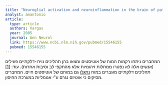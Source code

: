 ```yaml
---
title: "Neuroglial activation and neuroinflammation in the brain of patients with autism"
analyst: amantonio
article:
  type: article
  authors: Vargas
  year: 2005
  journal: Ann Neurol
  link: https://www.ncbi.nlm.nih.gov/pubmed/15546155
  pubmed: 15546155
---
```


המחברים ניתחו רקמות המוח של אוטיסטים ומצאו בהן תהליכים נוירו-דלקתיים פעילים (אנשים אלה לא נפטרו ממחלות זיהומיות אלא מהתקפי לב וסיבות אחרות). עוד: [[1]](https://www.ncbi.nlm.nih.gov/pubmed/16151044)
תהליכים דלקתיים מוגברים במוח [נתגלו](https://www.ncbi.nlm.nih.gov/pubmed/23404112) גם במוחם של אוטיסטים חיים. המחברים מסיקים כי אוטיזם נגרם ע"י אנומליות במערכת החיסון.
